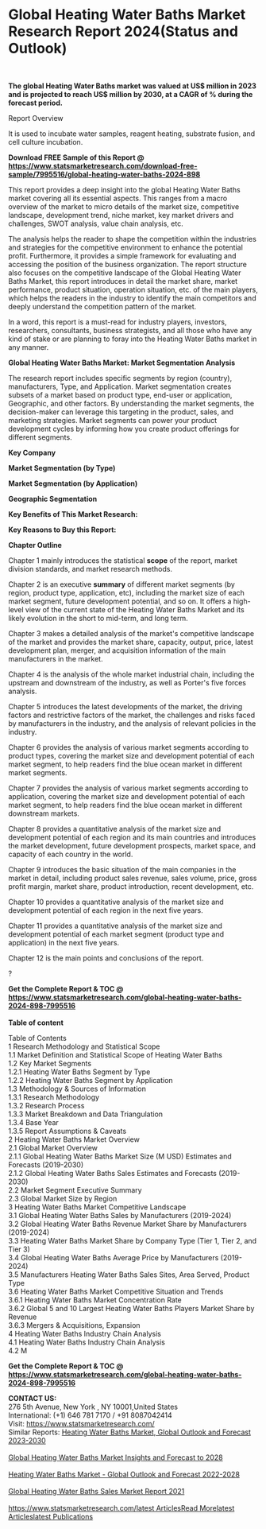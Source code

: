 <h1>Global Heating Water Baths Market Research Report 2024(Status and Outlook)</h1><br/><p><strong>The global Heating Water Baths market was valued at US$ million in 2023 and is projected to reach US$ million by 2030, at a <strong>CAGR</strong> of % during the forecast period.</strong></p><p>Report Overview</p><p>It is used to incubate water samples, reagent heating, substrate fusion, and cell culture incubation.</p><p><strong>Download FREE Sample of this Report @ <a href="https://www.statsmarketresearch.com/download-free-sample/7995516/global-heating-water-baths-2024-898">https://www.statsmarketresearch.com/download-free-sample/7995516/global-heating-water-baths-2024-898</a></strong></p><p>This report provides a deep insight into the global Heating Water Baths market covering all its essential aspects. This ranges from a macro overview of the market to micro details of the market size, competitive landscape, development trend, niche market, key market drivers and challenges, SWOT analysis, value chain analysis, etc.</p><p>The analysis helps the reader to shape the competition within the industries and strategies for the competitive environment to enhance the potential profit. Furthermore, it provides a simple framework for evaluating and accessing the position of the business organization. The report structure also focuses on the competitive landscape of the Global Heating Water Baths Market, this report introduces in detail the market share, market performance, product situation, operation situation, etc. of the main players, which helps the readers in the industry to identify the main competitors and deeply understand the competition pattern of the market.</p><p>In a word, this report is a must-read for industry players, investors, researchers, consultants, business strategists, and all those who have any kind of stake or are planning to foray into the Heating Water Baths market in any manner.</p><p><strong>Global Heating Water Baths Market: Market Segmentation Analysis</strong></p><p>The research report includes specific segments by region (country), manufacturers, Type, and Application. Market segmentation creates subsets of a market based on product type, end-user or application, Geographic, and other factors. By understanding the market segments, the decision-maker can leverage this targeting in the product, sales, and marketing strategies. Market segments can power your product development cycles by informing how you create product offerings for different segments.</p><p><strong>Key Company</strong></p><p><strong>Market Segmentation (by Type)</strong></p><p><strong>Market Segmentation (<strong>by Application</strong>)</strong></p><p><strong>Geographic Segmentation</strong></p><p><strong>Key Benefits of This Market Research:</strong></p><p><strong>Key <strong>Reasons to Buy</strong> this Report:</strong></p><p><strong>Chapter Outline</strong></p><p>Chapter 1 mainly introduces the statistical <strong>scope</strong> of the report, market division standards, and market research methods.</p><p>Chapter 2 is an executive <strong>summary</strong> of different market segments (by region, product type, application, etc), including the market size of each market segment, future development potential, and so on. It offers a high-level view of the current state of the Heating Water Baths Market and its likely evolution in the short to mid-term, and long term.</p><p>Chapter 3 makes a detailed analysis of the market's competitive landscape of the market and provides the market share, capacity, output, price, latest development plan, merger, and acquisition information of the main manufacturers in the market.</p><p>Chapter 4 is the analysis of the whole market industrial chain, including the upstream and downstream of the industry, as well as Porter's five forces analysis.</p><p>Chapter 5 introduces the latest developments of the market, the driving factors and restrictive factors of the market, the challenges and risks faced by manufacturers in the industry, and the analysis of relevant policies in the industry.</p><p>Chapter 6 provides the analysis of various market segments according to product types, covering the market size and development potential of each market segment, to help readers find the blue ocean market in different market segments.</p><p>Chapter 7 provides the analysis of various market segments according to application, covering the market size and development potential of each market segment, to help readers find the blue ocean market in different downstream markets.</p><p>Chapter 8 provides a quantitative analysis of the market size and development potential of each region and its main countries and introduces the market development, future development prospects, market space, and capacity of each country in the world.</p><p>Chapter 9 introduces the basic situation of the main companies in the market in detail, including product sales revenue, sales volume, price, gross profit margin, market share, product introduction, recent development, etc.</p><p>Chapter 10 provides a quantitative analysis of the market size and development potential of each region in the next five years.</p><p>Chapter 11 provides a quantitative analysis of the market size and development potential of each market segment (product type and application) in the next five years.</p><p>Chapter 12 is the main points and conclusions of the report.</p><p>? </p><div><b>Get the Complete Report & TOC @ <a href="https://www.statsmarketresearch.com/global-heating-water-baths-2024-898-7995516">https://www.statsmarketresearch.com/global-heating-water-baths-2024-898-7995516</a></b></div><br><b>Table of content</b><p>Table of Contents<br />1 Research Methodology and Statistical Scope<br />1.1 Market Definition and Statistical Scope of Heating Water Baths<br />1.2 Key Market Segments<br />1.2.1 Heating Water Baths Segment by Type<br />1.2.2 Heating Water Baths Segment by Application<br />1.3 Methodology & Sources of Information<br />1.3.1 Research Methodology<br />1.3.2 Research Process<br />1.3.3 Market Breakdown and Data Triangulation<br />1.3.4 Base Year<br />1.3.5 Report Assumptions & Caveats<br />2 Heating Water Baths Market Overview<br />2.1 Global Market Overview<br />2.1.1 Global Heating Water Baths Market Size (M USD) Estimates and Forecasts (2019-2030)<br />2.1.2 Global Heating Water Baths Sales Estimates and Forecasts (2019-2030)<br />2.2 Market Segment Executive Summary<br />2.3 Global Market Size by Region<br />3 Heating Water Baths Market Competitive Landscape<br />3.1 Global Heating Water Baths Sales by Manufacturers (2019-2024)<br />3.2 Global Heating Water Baths Revenue Market Share by Manufacturers (2019-2024)<br />3.3 Heating Water Baths Market Share by Company Type (Tier 1, Tier 2, and Tier 3)<br />3.4 Global Heating Water Baths Average Price by Manufacturers (2019-2024)<br />3.5 Manufacturers Heating Water Baths Sales Sites, Area Served, Product Type<br />3.6 Heating Water Baths Market Competitive Situation and Trends<br />3.6.1 Heating Water Baths Market Concentration Rate<br />3.6.2 Global 5 and 10 Largest Heating Water Baths Players Market Share by Revenue<br />3.6.3 Mergers & Acquisitions, Expansion<br />4 Heating Water Baths Industry Chain Analysis<br />4.1 Heating Water Baths Industry Chain Analysis<br />4.2 M<br><div><b>Get the Complete Report & TOC @ <a href="https://www.statsmarketresearch.com/global-heating-water-baths-2024-898-7995516">https://www.statsmarketresearch.com/global-heating-water-baths-2024-898-7995516</a></b></div></p> <b>CONTACT US:</b><br>276 5th Avenue, New York , NY 10001,United States<br>International: (+1) 646 781 7170 / +91 8087042414<br>Visit: <a href="https://www.statsmarketresearch.com/">https://www.statsmarketresearch.com/</a><br>Similar Reports: <a href="https://www.statsmarketresearch.com/global-heating-water-baths-2024-898-7995516">Heating Water Baths Market, Global Outlook and Forecast 2023-2030</a><br/><br/><a href="https://www.statsmarketresearch.com/global-heating-water-baths-2024-898-7995516">Global Heating Water Baths Market Insights and Forecast to 2028</a><br/><br/><a href="https://www.statsmarketresearch.com/global-heating-water-baths-2024-898-7995516">Heating Water Baths Market - Global Outlook and Forecast 2022-2028</a><br/><br/><a href="https://www.statsmarketresearch.com/global-heating-water-baths-2024-898-7995516">Global Heating Water Baths Sales Market Report 2021</a><br/><br/><a href="https://gyeongbokgung.com">https://www.statsmarketresearch.com/</a><a href="https://hallyeomaritime.com">latest Articles</a><a href="https://jingwansa.com">Read More</a><a href=https://nguoiviet.jp/">latest Articles</a><a href="https://www.intelmarketresearch.com/">latest Publications</a>